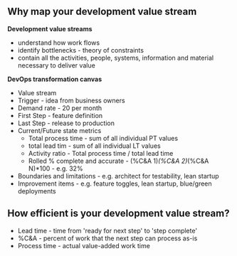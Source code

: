 ## Why map your development value stream

**Development value streams**
* understand how work flows
* identify bottlenecks - theory of constraints
* contain all the activities, people, systems, information and material necessary to deliver value

**DevOps transformation canvas**
* Value stream
* Trigger - idea from business owners
* Demand rate - 20 per month
* First Step - feature definition
* Last Step - release to production
* Current/Future state metrics
  * Total process time - sum of all individual PT values
  * total lead tim - sum of all individual LT values
  * Activity ratio - Total process time / total lead time
  * Rolled % complete and accurate - (%C&A 1)*(%C&A 2)*(%C&A N)*100 - e.g. 32%
* Boundaries and limitations - e.g. architect for testability, lean startup
* Improvement items - e.g. feature toggles, lean startup, blue/green deployments

## How efficient is your development value stream?

* Lead time - time from 'ready for next step' to 'step complete'
* %C&A - percent of work that the next step can process as-is
* Process time - actual value-added work time 
